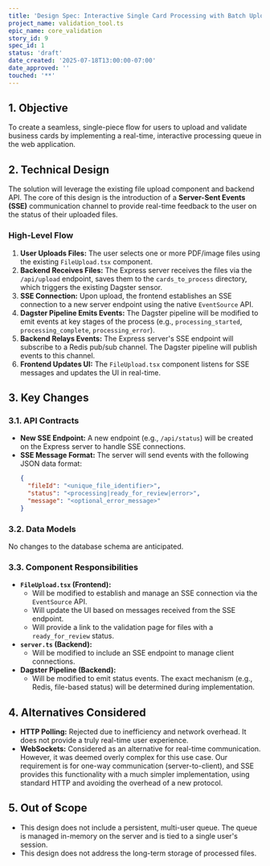 ```yaml
---
title: 'Design Spec: Interactive Single Card Processing with Batch Upload'
project_name: validation_tool.ts
epic_name: core_validation
story_id: 9
spec_id: 1
status: 'draft'
date_created: '2025-07-18T13:00:00-07:00'
date_approved: ''
touched: '**'
---
```


## 1. Objective

To create a seamless, single-piece flow for users to upload and validate business cards by implementing a real-time, interactive processing queue in the web application.

## 2. Technical Design

The solution will leverage the existing file upload component and backend API. The core of this design is the introduction of a **Server-Sent Events (SSE)** communication channel to provide real-time feedback to the user on the status of their uploaded files.

### High-Level Flow

1.  **User Uploads Files:** The user selects one or more PDF/image files using the existing `FileUpload.tsx` component.
2.  **Backend Receives Files:** The Express server receives the files via the `/api/upload` endpoint, saves them to the `cards_to_process` directory, which triggers the existing Dagster sensor.
3.  **SSE Connection:** Upon upload, the frontend establishes an SSE connection to a new server endpoint using the native `EventSource` API.
4.  **Dagster Pipeline Emits Events:** The Dagster pipeline will be modified to emit events at key stages of the process (e.g., `processing_started`, `processing_complete`, `processing_error`).
5.  **Backend Relays Events:** The Express server's SSE endpoint will subscribe to a Redis pub/sub channel. The Dagster pipeline will publish events to this channel.
6.  **Frontend Updates UI:** The `FileUpload.tsx` component listens for SSE messages and updates the UI in real-time.

## 3. Key Changes

### 3.1. API Contracts

*   **New SSE Endpoint:** A new endpoint (e.g., `/api/status`) will be created on the Express server to handle SSE connections.
*   **SSE Message Format:** The server will send events with the following JSON data format:
    ```json
    {
      "fileId": "<unique_file_identifier>",
      "status": "<processing|ready_for_review|error>",
      "message": "<optional_error_message>"
    }
    ```

### 3.2. Data Models

No changes to the database schema are anticipated.

### 3.3. Component Responsibilities

*   **`FileUpload.tsx` (Frontend):**
    *   Will be modified to establish and manage an SSE connection via the `EventSource` API.
    *   Will update the UI based on messages received from the SSE endpoint.
    *   Will provide a link to the validation page for files with a `ready_for_review` status.
*   **`server.ts` (Backend):**
    *   Will be modified to include an SSE endpoint to manage client connections.
*   **Dagster Pipeline (Backend):**
    *   Will be modified to emit status events. The exact mechanism (e.g., Redis, file-based status) will be determined during implementation.

## 4. Alternatives Considered

*   **HTTP Polling:** Rejected due to inefficiency and network overhead. It does not provide a truly real-time user experience.
*   **WebSockets:** Considered as an alternative for real-time communication. However, it was deemed overly complex for this use case. Our requirement is for one-way communication (server-to-client), and SSE provides this functionality with a much simpler implementation, using standard HTTP and avoiding the overhead of a new protocol.

## 5. Out of Scope

*   This design does not include a persistent, multi-user queue. The queue is managed in-memory on the server and is tied to a single user's session.
*   This design does not address the long-term storage of processed files.